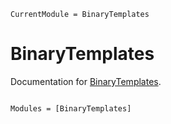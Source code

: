```@meta
CurrentModule = BinaryTemplates
```

# BinaryTemplates

Documentation for [BinaryTemplates](https://github.com/mkitti/BinaryTemplates.jl).

```@index
```

```@autodocs
Modules = [BinaryTemplates]
```
